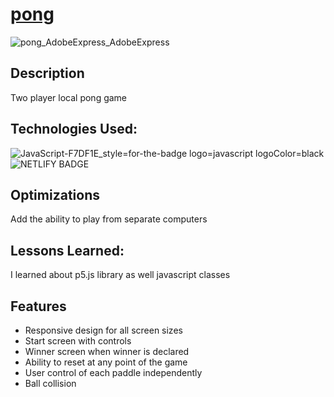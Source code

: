 # [pong](https://pong-p5.netlify.app/)

![pong_AdobeExpress_AdobeExpress](https://github.com/missile720/pong/assets/58495374/e2b3a461-c298-4232-a032-fb8a14c727dc)

## Description
Two player local pong game

## Technologies Used: 
![JavaScript-F7DF1E_style=for-the-badge logo=javascript logoColor=black](https://github.com/missile720/pong/assets/58495374/31e8449e-2bc0-4052-9328-e1e433251134)
![NETLIFY BADGE](https://img.shields.io/badge/Netlify-00C7B7?style=for-the-badge&logo=netlify&logoColor=white)

## Optimizations

Add the ability to play from separate computers

## Lessons Learned:

I learned about p5.js library as well javascript classes

## Features
- Responsive design for all screen sizes
- Start screen with controls
- Winner screen when winner is declared
- Ability to reset at any point of the game
- User control of each paddle independently
- Ball collision
